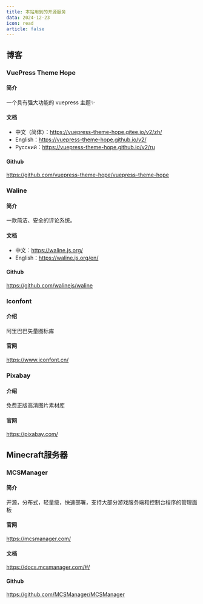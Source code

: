 ```yaml
---
title: 本站用到的开源服务
data: 2024-12-23
icon: read
article: false
---
```


## 博客
### VuePress Theme Hope
#### 简介
一个具有强大功能的 vuepress 主题✨

#### 文档
- 中文（简体）：https://vuepress-theme-hope.gitee.io/v2/zh/
- English：https://vuepress-theme-hope.github.io/v2/
- Русский：https://vuepress-theme-hope.github.io/v2/ru

#### Github
https://github.com/vuepress-theme-hope/vuepress-theme-hope

### Waline
#### 简介
一款简洁、安全的评论系统。

#### 文档
- 中文：https://waline.js.org/
- English：https://waline.js.org/en/

#### Github
https://github.com/walinejs/waline

### Iconfont
#### 介绍
阿里巴巴矢量图标库

#### 官网
https://www.iconfont.cn/

### Pixabay
#### 介绍
免费正版高清图片素材库

#### 官网
https://pixabay.com/

## Minecraft服务器
### MCSManager
#### 简介
开源，分布式，轻量级，快速部署，支持大部分游戏服务端和控制台程序的管理面板

#### 官网
https://mcsmanager.com/

#### 文档
https://docs.mcsmanager.com/#/

#### Github
https://github.com/MCSManager/MCSManager
